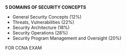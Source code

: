 **5 DOMAINS OF SECURITY CONCEPTS**

+ General Security Concepts (12%)
+ Threats, Vulnerabilities (22%) 
+ Security Architecture (18%)
+ Security Operations (28%)
+ Security Program Management and Oversight (20%)

FOR CCNA EXAM 